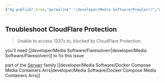 ```yaml
---
{"dg-publish":true,"permalink":"/developer/Media Software/Prowlarr/","noteIcon":""}
---
```


## Troubleshoot CloudFlare Protection

> Unable to access 1337x.to, blocked by CloudFlare Protection.

you'll need [[developer/Media Software/Flaresolverr\|developer/Media Software/Flaresolverr]] to fix this issue

part of the [Servarr](https://wiki.servarr.com/) family
[[developer/Media Software/Docker Compose Media Containers Arrs\|developer/Media Software/Docker Compose Media Containers Arrs]]